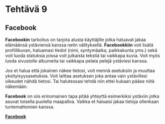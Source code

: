 Tehtävä 9
======

Facebook
------

**Facebookin** tarkoitus on tarjota alusta käyttäjille jotka haluavat jakaa elämäänsä ystäviensä kanssa netin välityksellä. **Facebookkiin** voit lisätä profiilikuvan, haluamasi tiedot (nimi, syntymäaika, paikkakunta yms.) sekä voit luoda statuksia joissa voit julkaista tekstiä tai vaikkapa kuvia. Voit myös luoda sivustolle albumeita tai vaikkapa pelata pelejä ystäviesi kanssa. 

Jos et halua että jokainen näkee tietosi, voit mennä asetuksiin ja muuttaa yksityisyysasetuksia. Voit laittaa asetuksen joka antaa vain ystävillesi oikeudet nähdä tietosi. Tai halutessasi tehdä niin ettei kukaan pääse niitä näkemään.

**Facebook** on siis erinomainen tapa pitää yhteyttä esimerkiksi ystäviin jotka asuvat toisella puolella maapalloa. Vaikka et haluaisi jakaa tietoja ollenkaan tuntemattomien kanssa. 

[**Facebook**](https://www.facebook.com)
